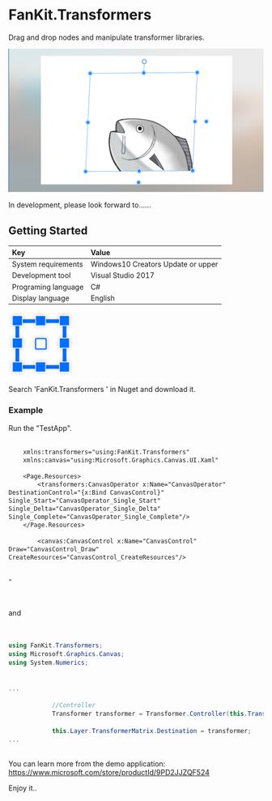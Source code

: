 # FanKit.Transformers

 Drag and drop nodes and manipulate transformer libraries. 

![](https://github.com/ysdy44/FanKit.Transformers-Nuget-UWP/blob/master/ScreenShot/ScreenShot001.png)


 In development, please look forward to......


## Getting Started

|Key|Value|
|:-|:-|
|System requirements| Windows10 Creators Update or upper|
|Development tool|Visual Studio 2017|
|Programing language|C#|
|Display language|English|

  ![](https://github.com/ysdy44/FanKit.Transformers-Nuget-UWP/blob/master/ScreenShot/logo.png)


Search 'FanKit.Transformers
' in Nuget and download it.


### Example

Run the "TestApp".

```xaml

    xmlns:transformers="using:FanKit.Transformers"
    xmlns:canvas="using:Microsoft.Graphics.Canvas.UI.Xaml"

    <Page.Resources>
        <transformers:CanvasOperator x:Name="CanvasOperator" DestinationControl="{x:Bind CanvasControl}" Single_Start="CanvasOperator_Single_Start" Single_Delta="CanvasOperator_Single_Delta" Single_Complete="CanvasOperator_Single_Complete"/>
    </Page.Resources>

        <canvas:CanvasControl x:Name="CanvasControl" Draw="CanvasControl_Draw" CreateResources="CanvasControl_CreateResources"/>
      

"

 

```
and

```csharp


using FanKit.Transformers;
using Microsoft.Graphics.Canvas;
using System.Numerics;


...

            //Controller
            Transformer transformer = Transformer.Controller(this.TransformerMode, startingPoint, point, this.Layer.TransformerMatrix.OldDestination, isRatio, isCenter);

            this.Layer.TransformerMatrix.Destination = transformer;
...
 

```


You can learn more from the demo application:
https://www.microsoft.com/store/productId/9PD2JJZQF524


Enjoy it..
